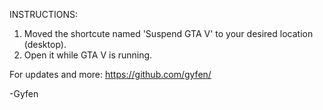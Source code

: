 INSTRUCTIONS:
1) Moved the shortcute named 'Suspend GTA V' to your desired location (desktop).
2) Open it while GTA V is running.

For updates and more: https://github.com/gyfen/

-Gyfen